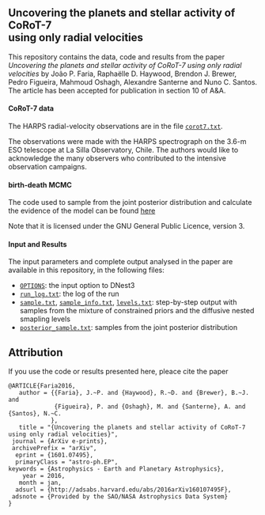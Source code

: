 ## Uncovering the planets and stellar activity of CoRoT-7 <br/> using only radial velocities


This repository contains the data, code and results from the paper
_Uncovering the planets and stellar activity of CoRoT-7 using only radial velocities_
by João P. Faria, Raphaëlle D. Haywood, Brendon J. Brewer, Pedro Figueira, Mahmoud Oshagh, Alexandre Santerne and Nuno C. Santos. The article has been accepted for publication in section 10 of A&A.


#### CoRoT-7 data

The HARPS radial-velocity observations are in the file [`corot7.txt`](https://github.com/j-faria/exoBD-CoRoT7/blob/master/corot7.txt).

The observations were made with the HARPS spectrograph on the 3.6-m ESO telescope at La Silla Observatory, Chile.
The authors would like to acknowledge the many observers who contributed to the intensive observation campaigns.


#### birth-death MCMC

The code used to sample from the joint posterior distribution and calculate the evidence of the model can be found [here](https://github.com/eggplantbren/Exoplanet/tree/gp_quasiperiodic_noise)

Note that it is licensed under the GNU General Public Licence, version 3.

#### Input and Results

The input parameters and complete output analysed in the paper are available in this repository, in the following files:

- [`OPTIONS`](https://github.com/j-faria/exoBD-CoRoT7/blob/master/OPTIONS.txt): the input option to DNest3
- [`run_log.txt`](https://github.com/j-faria/exoBD-CoRoT7/blob/master/run_log.txt): the log of the run
- [`sample.txt`](https://github.com/j-faria/exoBD-CoRoT7/blob/master/sample.txt), [`sample_info.txt`](https://github.com/j-faria/exoBD-CoRoT7/blob/master/sample_info.txt), [`levels.txt`](https://github.com/j-faria/exoBD-CoRoT7/blob/master/levels.txt): step-by-step output with samples from the mixture of constrained priors and the diffusive nested smapling levels
- [`posterior_sample.txt`](https://github.com/j-faria/exoBD-CoRoT7/blob/master/posterior_sample.txt): samples from the joint posterior distribution



## Attribution

If you use the code or results presented here, pleace cite the paper

    @ARTICLE{Faria2016,
       author = {{Faria}, J.~P. and {Haywood}, R.~D. and {Brewer}, B.~J. and 
                 {Figueira}, P. and {Oshagh}, M. and {Santerne}, A. and {Santos}, N.~C.
                },
       title = "{Uncovering the planets and stellar activity of CoRoT-7 using only radial velocities}",
     journal = {ArXiv e-prints},
     archivePrefix = "arXiv",
      eprint = {1601.07495},
      primaryClass = "astro-ph.EP",
    keywords = {Astrophysics - Earth and Planetary Astrophysics},
        year = 2016,
       month = jan,
      adsurl = {http://adsabs.harvard.edu/abs/2016arXiv160107495F},
     adsnote = {Provided by the SAO/NASA Astrophysics Data System}
    }


